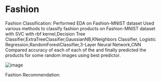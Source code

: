 # Fashion

Fashion Classification:
Performed EDA on Fashion-MNIST dataset
Used various methods to classify fashion products on Fashion-MNIST dataset with SVC with rbf kernel,Decision Tree Classifier,ExtraTreeClassifier,GaussianNB,KNeighbors Classifier,
Logistic Regression,RandomForestClassifier,3-Layer Neural Network,CNN
Compared accuracy of each of each of the and finally predicted the products for some random images using best predictor.


![image](https://user-images.githubusercontent.com/57315504/149504231-64667d39-3f16-4f63-af98-be6ed6dd5cd9.png)


Fashion Recommendation:
